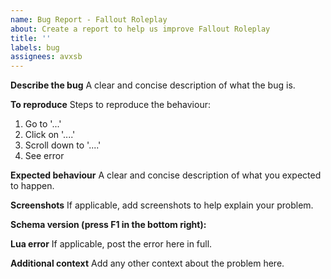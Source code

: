 ```yaml
---
name: Bug Report - Fallout Roleplay
about: Create a report to help us improve Fallout Roleplay
title: ''
labels: bug
assignees: avxsb
---
```


**Describe the bug**
A clear and concise description of what the bug is.

**To reproduce**
Steps to reproduce the behaviour:
1. Go to '...'
2. Click on '....'
3. Scroll down to '....'
4. See error

**Expected behaviour**
A clear and concise description of what you expected to happen.

**Screenshots**
If applicable, add screenshots to help explain your problem.

**Schema version (press F1 in the bottom right):**

**Lua error**
If applicable, post the error here in full.

**Additional context**
Add any other context about the problem here.
